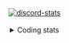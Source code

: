 <a href="https://www.github.com/ripavoid" target="_blank" rel="noreferrer">

<div align='center'>
<a href='https://discordapp.com/users/825178146797518881'><img align='center' alt='discord-stats' src='https://api.discord-status.me/825178146797518881?nitro&boost=4&gradient=%231e0b1a%2C%23000000%2C%23000000%2C%23160316'></img></a>
<br /><br/>
<details>
  <summary>Coding stats</summary>
  [![Coding-Time](https://github-readme-stats.vercel.app/api/wakatime?username=ripavoid&layout=compact&theme=radical)](https://wakatime.com/@ripavoid)
</details>
</div>

[website]: https://ripavo.id/

